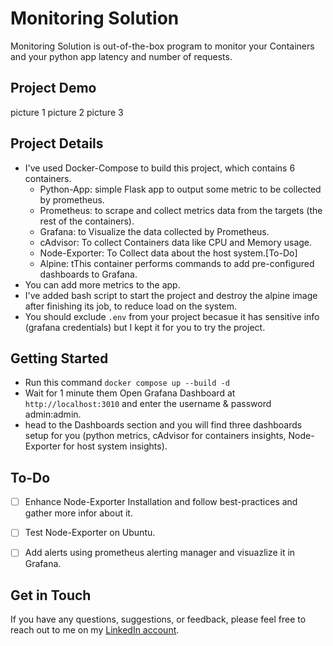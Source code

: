 # Monitoring Solution
Monitoring Solution is out-of-the-box program to monitor your Containers and your python app latency and number of requests.

## Project Demo
picture 1
picture 2
picture 3

## Project Details
- I've used Docker-Compose to build this project, which contains 6 containers.
  - Python-App: simple Flask app to output some metric to be collected by prometheus.
  - Prometheus: to scrape and collect metrics data from the targets (the rest of the containers).
  - Grafana: to Visualize the data collected by Prometheus.
  - cAdvisor: To collect Containers data like CPU and Memory usage.
  - Node-Exporter: To Collect data about the host system.[To-Do]
  - Alpine: tThis container performs commands to add pre-configured dashboards to Grafana.
- You can add more metrics to the app.
- I've added bash script to start the project and destroy the alpine image after finishing its job, to reduce load on the system.
- You should exclude `.env` from your project becasue it has sensitive info (grafana credentials) but I kept it for you to try the project.


## Getting Started
- Run this command `docker compose up --build -d`
- Wait for 1 minute them Open Grafana Dashboard at `http://localhost:3010` and enter the username & password admin:admin.
- head to the Dashboards section and you will find three dashboards setup for you (python metrics, cAdvisor for containers insights, Node-Exporter for host system insights).

## To-Do
- [ ] Enhance Node-Exporter Installation and follow best-practices and gather more infor about it.
- [ ] Test Node-Exporter on Ubuntu.
- [ ] Add alerts using prometheus alerting manager and visuazlize it in Grafana.


## Get in Touch
If you have any questions, suggestions, or feedback, please feel free to reach out to me on my [LinkedIn account](https://www.linkedin.com/in/abdassalam-ahmad/).